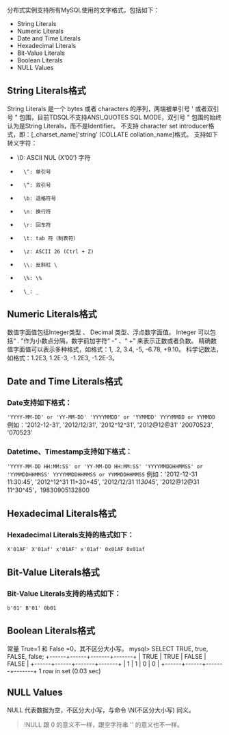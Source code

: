 分布式实例支持所有MySQL使用的文字格式，包括如下：
- String Literals
- Numeric Literals
- Date and Time Literals
- Hexadecimal Literals
- Bit-Value Literals
- Boolean Literals
- NULL Values

## String Literals格式
String Literals 是一个 bytes 或者 characters 的序列，两端被单引号 ' 或者双引号 " 包围，目前TDSQL不支持ANSI_QUOTES SQL MODE，双引号 " 包围的始终认为是String Literals，而不是Identifier。
不支持 character set introducer格式，即：[_charset_name]'string' [COLLATE collation_name]格式。
支持如下转义字符：
- \0: ASCII NUL (X’00’) 字符
- 		\‘: 单引号
- 		\“: 双引号
- 		\b: 退格符号
- 		\n: 换行符
- 		\r: 回车符
- 		\t: tab 符（制表符）
- 		\z: ASCII 26 (Ctrl + Z)
- 		\\: 反斜杠 \
- 		\%: \%
- 		\_: _

## Numeric Literals格式
数值字面值包括Integer类型 、 Decimal 类型、浮点数字面值。
Integer 可以包括“ . ”作为小数点分隔，数字前加字符“ -” 、“ +” 来表示正数或者负数。
精确数值字面值可以表示多种格式，如格式：1, .2, 3.4, -5, -6.78, +9.10。
科学记数法，如格式：1.2E3, 1.2E-3, -1.2E3, -1.2E-3。

## Date and Time Literals格式
### Date支持如下格式：
`'YYYY-MM-DD' or 'YY-MM-DD'
'YYYYMMDD' or 'YYMMDD'
YYYYMMDD or YYMMDD`
例如：'2012-12-31', '2012/12/31', '2012^12^31', '2012@12@31' '20070523', '070523' 
### Datetime、Timestamp支持如下格式：
`'YYYY-MM-DD HH:MM:SS' or 'YY-MM-DD HH:MM:SS'
	   'YYYYMMDDHHMMSS' or 'YYMMDDHHMMSS'
	   YYYYMMDDHHMMSS or YYMMDDHHMMSS`
例如：'2012-12-31 11:30:45', '2012^12^31 11+30+45', '2012/12/31 11*30*45',  '2012@12@31 11^30^45'，19830905132800 

## Hexadecimal Literals格式
### Hexadecimal Literals支持的格式如下：
`X'01AF'
	   X'01af'
	   x'01AF'
	   x'01af'
	   0x01AF
	   0x01af`

## Bit-Value Literals格式
### Bit-Value Literals支持的格式如下：
`b'01'
	B'01'
	0b01`
## Boolean Literals格式
常量 True=1 和 False =0，其不区分大小写。
mysql>  SELECT TRUE, true, FALSE, false;
+------+------+-------+-------+
| TRUE | TRUE | FALSE | FALSE |
+------+------+-------+-------+
|    1 |    1 |     0 |     0 |
+------+------+-------+-------+
1 row in set (0.03 sec)

## NULL Values
NULL 代表数据为空，不区分大小写，与命令 \N(不区分大小写) 同义。
>!NULL 跟 0 的意义不一样，跟空字符串 '' 的意义也不一样。
